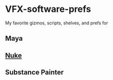 # VFX-software-prefs

My favorite gizmos, scripts, shelves, and prefs for

<h2>Maya</h2>
<h2><a href="https://github.com/sharktacos/VFX-software-prefs/tree/main/Nuke#readme">Nuke</a></h2>
<h2>Substance Painter</h2>
